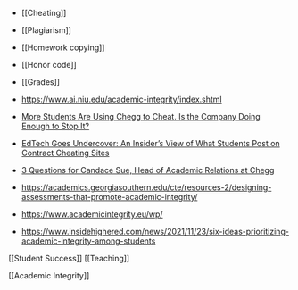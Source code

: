   - [[Cheating]]
  - [[Plagiarism]]
  - [[Homework copying]]
  - [[Honor code]]
  - [[Grades]]

  - https://www.ai.niu.edu/academic-integrity/index.shtml
  - [More Students Are Using Chegg to Cheat. Is the Company Doing Enough
    to Stop
    It?](https://www.edsurge.com/news/2021-02-23-more-students-are-using-chegg-to-cheat-is-the-company-doing-enough-to-stop-it)
  - [EdTech Goes Undercover: An Insider’s View of What Students Post on
    Contract Cheating
    Sites](https://edtechmagazine.com/higher/article/2021/04/edtech-goes-undercover-insiders-view-what-students-post-contract-cheating-sites-perfcon)
  - [3 Questions for Candace Sue, Head of Academic Relations at
    Chegg](https://www.insidehighered.com/blogs/learning-innovation/3-questions-candace-sue-head-academic-relations-chegg)
  - https://academics.georgiasouthern.edu/cte/resources-2/designing-assessments-that-promote-academic-integrity/
  - https://www.academicintegrity.eu/wp/
  - https://www.insidehighered.com/news/2021/11/23/six-ideas-prioritizing-academic-integrity-among-students

[[Student Success]]
[[Teaching]]

[[Academic Integrity]]
